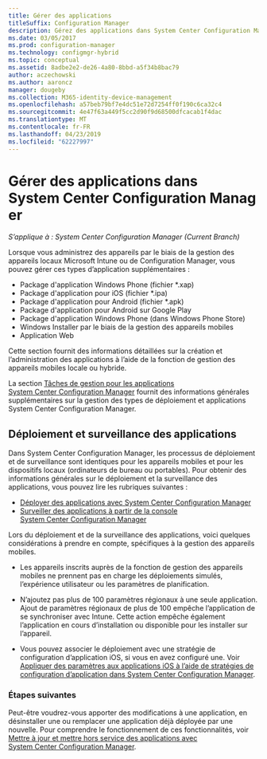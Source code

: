 ```yaml
---
title: Gérer des applications
titleSuffix: Configuration Manager
description: Gérez des applications dans System Center Configuration Manager.
ms.date: 03/05/2017
ms.prod: configuration-manager
ms.technology: configmgr-hybrid
ms.topic: conceptual
ms.assetid: 8adbe2e2-de26-4a80-8bbd-a5f34b8bac79
author: aczechowski
ms.author: aaroncz
manager: dougeby
ms.collection: M365-identity-device-management
ms.openlocfilehash: a57beb79bf7e4dc51e72d7254ff0f190c6ca32c4
ms.sourcegitcommit: 4e47f63a449f5cc2d90f9d68500dfcacab1f4dac
ms.translationtype: MT
ms.contentlocale: fr-FR
ms.lasthandoff: 04/23/2019
ms.locfileid: "62227997"
---
```

# <a name="manage-applications-in-system-center-configuration-manager"></a>Gérer des applications dans System Center Configuration Manager

*S’applique à : System Center Configuration Manager (Current Branch)*

Lorsque vous administrez des appareils par le biais de la gestion des appareils locaux Microsoft Intune ou de Configuration Manager, vous pouvez gérer ces types d’application supplémentaires :
- Package d'application Windows Phone (fichier *.xap)
- Package d'application pour iOS (fichier *.ipa)
- Package d'application pour Android (fichier *.apk)
- Package d'application pour Android sur Google Play
- Package d'application Windows Phone (dans Windows Phone Store)
- Windows Installer par le biais de la gestion des appareils mobiles
- Application Web

Cette section fournit des informations détaillées sur la création et l’administration des applications à l’aide de la fonction de gestion des appareils mobiles locale ou hybride.

La section [Tâches de gestion pour les applications System Center Configuration Manager](../../apps/deploy-use/management-tasks-applications.md) fournit des informations générales supplémentaires sur la gestion des types de déploiement et applications System Center Configuration Manager.

## <a name="deploying-and-monitoring-apps"></a>Déploiement et surveillance des applications

Dans System Center Configuration Manager, les processus de déploiement et de surveillance sont identiques pour les appareils mobiles et pour les dispositifs locaux (ordinateurs de bureau ou portables). Pour obtenir des informations générales sur le déploiement et la surveillance des applications, vous pouvez lire les rubriques suivantes :

- [Déployer des applications avec System Center Configuration Manager](../../apps/deploy-use/deploy-applications.md)
- [Surveiller des applications à partir de la console System Center Configuration Manager](../../apps/deploy-use/monitor-applications-from-the-console.md)

Lors du déploiement et de la surveillance des applications, voici quelques considérations à prendre en compte, spécifiques à la gestion des appareils mobiles.

- Les appareils inscrits auprès de la fonction de gestion des appareils mobiles ne prennent pas en charge les déploiements simulés, l’expérience utilisateur ou les paramètres de planification.

- N’ajoutez pas plus de 100 paramètres régionaux à une seule application. Ajout de paramètres régionaux de plus de 100 empêche l’application de se synchroniser avec Intune. Cette action empêche également l’application en cours d’installation ou disponible pour les installer sur l’appareil.

- Vous pouvez associer le déploiement avec une stratégie de configuration d’application iOS, si vous en avez configuré une. Voir [Appliquer des paramètres aux applications iOS à l’aide de stratégies de configuration d’application dans System Center Configuration Manager](configure-ios-apps-with-app-configuration-policies.md).

### <a name="next-steps"></a>Étapes suivantes

Peut-être voudrez-vous apporter des modifications à une application, en désinstaller une ou remplacer une application déjà déployée par une nouvelle. Pour comprendre le fonctionnement de ces fonctionnalités, voir [Mettre à jour et mettre hors service des applications avec System Center Configuration Manager](../../apps/deploy-use/update-and-retire-applications.md).
